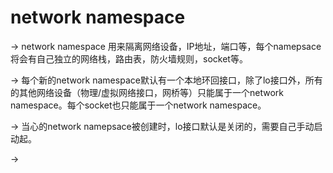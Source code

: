 # network namespace #

-> network namespace 用来隔离网络设备，IP地址，端口等，每个namepsace将会有自己独立的网络栈，路由表，防火墙规则，socket等。

-> 每个新的network namespace默认有一个本地环回接口，除了lo接口外，所有的其他网络设备（物理/虚拟网络接口，网桥等）只能属于一个network namespace。每个socket也只能属于一个network namespace。

-> 当心的network namepsace被创建时，lo接口默认是关闭的，需要自己手动启动起。

-> 
